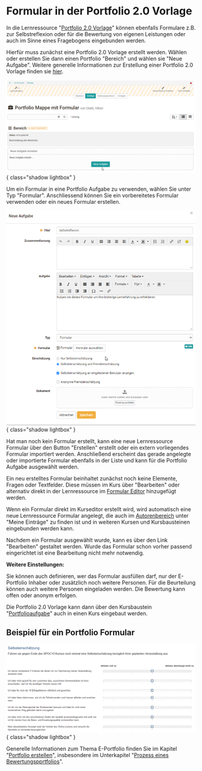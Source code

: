 # Formular in der Portfolio 2.0 Vorlage

In die Lernressource "[Portfolio 2.0 Vorlage](Portfolio_template_Creation.de.md)" können ebenfalls Formulare z.B. zur Selbstreflexion oder für die Bewertung von eigenen Leistungen oder auch im Sinne eines Fragebogens eingebunden werden.

Hierfür muss zunächst eine Portfolio 2.0 Vorlage erstellt werden. Wählen oder erstellen Sie dann einen Portfolio "Bereich" und wählen sie "Neue Aufgabe". Weitere generelle Informationen zur Erstellung einer Portfolio 2.0 Vorlage finden sie [hier](../learningresources/Portfolio_template_Administration_and_editing.de.md).

![Portfolio Vorlage](assets/Formular_eportfolio.png){ class="shadow lightbox" }

Um ein Formular in eine Portfolio Aufgabe zu verwenden, wählen Sie unter Typ "Formular". Anschliessend können Sie ein vorbereitetes Formular verwenden oder ein neues Formular erstellen.

![Portfolio Aufgabe mit Formular erstellen](assets/portfolio_Aufgabe1.png){ class="shadow lightbox" }

Hat man noch kein Formular erstellt, kann eine neue Lernressource Formular über den Button "Erstellen" erstellt oder ein extern vorliegendes Formular importiert werden. Anschließend erscheint das gerade angelegte oder importierte Formular ebenfalls in der Liste und kann für die Portfolio Aufgabe ausgewählt werden.

Ein neu erstelltes Formular beinhaltet zunächst noch keine Elemente, Fragen oder Textfelder. Diese müssen im Kurs über "Bearbeiten" oder alternativ direkt in der Lernressource im [Formular Editor](Form_editor_Questionnaire_editor.de.md) hinzugefügt werden.

Wenn ein Formular direkt im Kurseditor erstellt wird, wird automatisch eine neue Lernressource Formular angelegt, die auch im [Autorenbereich](../area_modules/Authoring.de.md) unter "Meine Einträge" zu finden ist und in weiteren Kursen und Kursbausteinen eingebunden werden kann.

Nachdem ein Formular ausgewählt wurde, kann es über den Link "Bearbeiten" gestaltet werden. Wurde das Formular schon vorher passend eingerichtet ist eine Bearbeitung nicht mehr notwendig.

 **Weitere Einstellungen:**

Sie können auch definieren, wer das Formular ausfüllen darf, nur der E-Portfolio Inhaber oder zusätzlich noch weitere Personen. Für die Beurteilung können auch weitere Personen eingeladen werden. Die Bewertung kann offen oder anonym erfolgen.

Die Portfolio 2.0 Vorlage kann dann über den Kursbaustein "[Portfolioaufgabe](../learningresources/Creating_Portfolio_Tasks.de.md)" auch in einen Kurs eingebaut werden.

## Beispiel für ein Portfolio Formular

![Beispiel Formular im Portfolio](assets/Portfolio_Formular.png){ class="shadow lightbox" }

Generelle Informationen zum Thema E-Portfolio finden Sie im Kapitel "[Portfolio erstellen](../area_modules/index.de.md)", insbesondere im Unterkapitel "[Prozess eines Bewertungspprtfolios](../../manual_admin/administration/eAssessment_ePortfolio.de.md)".
